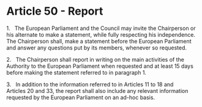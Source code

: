 # Article 50 - Report


1.   The European Parliament and the Council may invite the Chairperson or his alternate to make a statement, while fully respecting his independence. The Chairperson shall, make a statement before the European Parliament and answer any questions put by its members, whenever so requested.

2.   The Chairperson shall report in writing on the main activities of the Authority to the European Parliament when requested and at least 15 days before making the statement referred to in paragraph 1.

3.   In addition to the information referred to in Articles 11 to 18 and Articles 20 and 33, the report shall also include any relevant information requested by the European Parliament on an ad-hoc basis.
